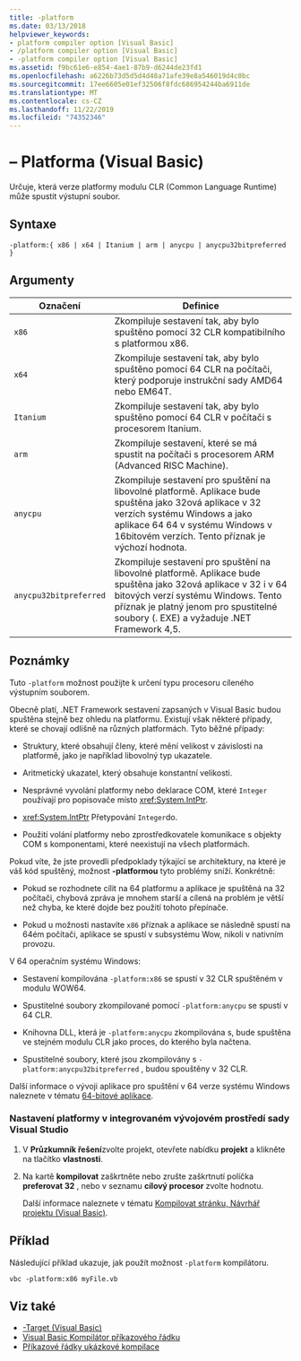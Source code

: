 ```yaml
---
title: -platform
ms.date: 03/13/2018
helpviewer_keywords:
- platform compiler option [Visual Basic]
- /platform compiler option [Visual Basic]
- -platform compiler option [Visual Basic]
ms.assetid: f9bc61e6-e854-4ae1-87b9-d6244de23fd1
ms.openlocfilehash: a6226b73d5d5d4d48a71afe39e8a546019d4c0bc
ms.sourcegitcommit: 17ee6605e01ef32506f8fdc686954244ba6911de
ms.translationtype: MT
ms.contentlocale: cs-CZ
ms.lasthandoff: 11/22/2019
ms.locfileid: "74352346"
---
```

# <a name="-platform-visual-basic"></a>– Platforma (Visual Basic)
Určuje, která verze platformy modulu CLR (Common Language Runtime) může spustit výstupní soubor.  
  
## <a name="syntax"></a>Syntaxe  
  
```console  
-platform:{ x86 | x64 | Itanium | arm | anycpu | anycpu32bitpreferred }  
```  
  
## <a name="arguments"></a>Argumenty  
  
|Označení|Definice|  
|---|---|  
|`x86`|Zkompiluje sestavení tak, aby bylo spuštěno pomocí 32 CLR kompatibilního s platformou x86.|  
|`x64`|Zkompiluje sestavení tak, aby bylo spuštěno pomocí 64 CLR na počítači, který podporuje instrukční sady AMD64 nebo EM64T.|  
|`Itanium`|Zkompiluje sestavení tak, aby bylo spuštěno pomocí 64 CLR v počítači s procesorem Itanium.|  
|`arm`|Zkompiluje sestavení, které se má spustit na počítači s procesorem ARM (Advanced RISC Machine).|  
|`anycpu`|Zkompiluje sestavení pro spuštění na libovolné platformě. Aplikace bude spuštěna jako 32ová aplikace v 32 verzích systému Windows a jako aplikace 64 64 v systému Windows v 16bitovém verzích. Tento příznak je výchozí hodnota.|  
|`anycpu32bitpreferred`|Zkompiluje sestavení pro spuštění na libovolné platformě. Aplikace bude spuštěna jako 32ová aplikace v 32 i v 64 bitových verzí systému Windows. Tento příznak je platný jenom pro spustitelné soubory (. EXE) a vyžaduje .NET Framework 4,5.|  
  
## <a name="remarks"></a>Poznámky  
 Tuto `-platform` možnost použijte k určení typu procesoru cíleného výstupním souborem.  
  
 Obecně platí, .NET Framework sestavení zapsaných v Visual Basic budou spuštěna stejně bez ohledu na platformu. Existují však některé případy, které se chovají odlišně na různých platformách. Tyto běžné případy:  
  
- Struktury, které obsahují členy, které mění velikost v závislosti na platformě, jako je například libovolný typ ukazatele.  
  
- Aritmetický ukazatel, který obsahuje konstantní velikosti.  
  
- Nesprávné vyvolání platformy nebo deklarace COM, které `Integer` používají pro popisovače místo <xref:System.IntPtr>.  
  
- <xref:System.IntPtr> Přetypování `Integer`do.  
  
- Použití volání platformy nebo zprostředkovatele komunikace s objekty COM s komponentami, které neexistují na všech platformách.  
  
 Pokud víte, že jste provedli předpoklady týkající se architektury, na které je váš kód spuštěný, možnost **-platformou** tyto problémy sníží. Konkrétně:  
  
- Pokud se rozhodnete cílit na 64 platformu a aplikace je spuštěná na 32 počítači, chybová zpráva je mnohem starší a cílená na problém je větší než chyba, ke které dojde bez použití tohoto přepínače.  
  
- Pokud u možnosti nastavíte `x86` příznak a aplikace se následně spustí na 64ém počítači, aplikace se spustí v subsystému Wow, nikoli v nativním provozu.  
  
 V 64 operačním systému Windows:  
  
- Sestavení kompilována `-platform:x86` se spustí v 32 CLR spuštěném v modulu WOW64.  
  
- Spustitelné soubory zkompilované pomocí `-platform:anycpu` se spustí v 64 CLR.  
  
- Knihovna DLL, která je `-platform:anycpu` zkompilována s, bude spuštěna ve stejném modulu CLR jako proces, do kterého byla načtena.  
  
- Spustitelné soubory, které jsou zkompilovány s `-platform:anycpu32bitpreferred` , budou spouštěny v 32 CLR.  
  
 Další informace o vývoji aplikace pro spuštění v 64 verze systému Windows naleznete v tématu [64-bitové aplikace](../../../framework/64-bit-apps.md).  
  
### <a name="to-set--platform-in-the-visual-studio-ide"></a>Nastavení platformy v integrovaném vývojovém prostředí sady Visual Studio  
  
1. V **Průzkumník řešení**zvolte projekt, otevřete nabídku **projekt** a klikněte na tlačítko **vlastnosti**.  
  
2. Na kartě **kompilovat** zaškrtněte nebo zrušte zaškrtnutí políčka **preferovat 32** , nebo v seznamu **cílový procesor** zvolte hodnotu.  
  
     Další informace naleznete v tématu [Kompilovat stránku, Návrhář projektu (Visual Basic)](/visualstudio/ide/reference/compile-page-project-designer-visual-basic).  
  
## <a name="example"></a>Příklad  
 Následující příklad ukazuje, jak použít možnost `-platform` kompilátoru.  
  
```console
vbc -platform:x86 myFile.vb  
```  
  
## <a name="see-also"></a>Viz také

- [-Target (Visual Basic)](target.md)
- [Visual Basic Kompilátor příkazového řádku](index.md)
- [Příkazové řádky ukázkové kompilace](sample-compilation-command-lines.md)
